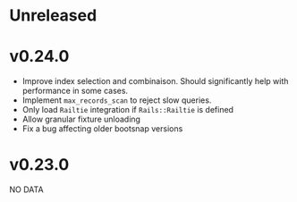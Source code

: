# Unreleased

# v0.24.0

- Improve index selection and combinaison. Should significantly help with performance in some cases.
- Implement `max_records_scan` to reject slow queries.
- Only load `Railtie` integration if `Rails::Railtie` is defined
- Allow granular fixture unloading
- Fix a bug affecting older bootsnap versions

# v0.23.0

NO DATA
